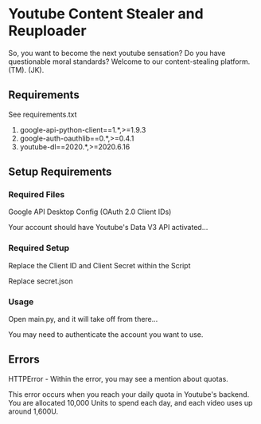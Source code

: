 # Youtube Content Stealer and Reuploader
So, you want to become the next youtube sensation?
Do you have questionable moral standards?
Welcome to our content-stealing platform. (TM). (JK).

## Requirements
See requirements.txt
1. google-api-python-client==1.*,>=1.9.3
2. google-auth-oauthlib==0.*,>=0.4.1
3. youtube-dl==2020.*,>=2020.6.16

## Setup Requirements
### Required Files
Google API Desktop Config (OAuth 2.0 Client IDs)

Your account should have Youtube's Data V3 API activated...

### Required Setup
Replace the Client ID and Client Secret within the Script

Replace secret.json

### Usage
Open main.py, and it will take off from there...

You may need to authenticate the account you want to use.

## Errors
HTTPError - Within the error, you may see a mention about quotas. 

This error occurs when you reach your daily quota in Youtube's backend. You are allocated 10,000 Units to spend each day, and each video uses up around 1,600U.
